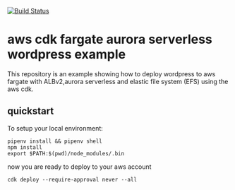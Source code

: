 [![Build Status](https://github.com/codecentric/spring-boot-admin/workflows/build/badge.svg)](https://github.com/codecentric/spring-boot-admin/actions)

# aws cdk fargate aurora serverless wordpress example

This repository is an example showing how to deploy
wordpress to aws fargate with ALBv2,aurora serverless and elastic file system (EFS) using the aws cdk.

## quickstart
To setup your local environment:

```
pipenv install && pipenv shell
npm install
export $PATH:$(pwd)/node_modules/.bin
```

now you are ready to deploy to your aws account

```
cdk deploy --require-approval never --all
```
